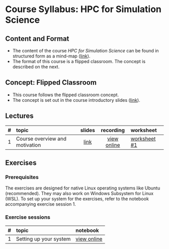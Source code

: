 # Course Syllabus: HPC for Simulation Science

## Content and Format

* The content of the course *HPC for Simulation Science* can be found in structured form as a mind-map ([link](./Lessons/CourseContent.html)).
* The format of this course is a flipped classroom. The concept is described on the next.

## Concept: Flipped Classroom

* This course follows the flipped classroom concept.
* The concept is set out in the course introductory slides ([link](./Lessons/CourseSyllabus.html)).


## Lectures

| # | topic | slides | recording | worksheet |
|--:|:------|:------:|:---------:|:----------|
| 1 | Course overview and motivation | [link](...) | [view online](...) | [worksheet #1](...) |


## Exercises

### Prerequisites

The exercises are designed for native Linux operating systems like Ubuntu (recommended). They may also work on Windows Subsystem for Linux (WSL). To set up your system for the exercises, refer to the notebook accompanying exercise session 1.

### Exercise sessions

| # | topic | notebook |
|--:|:------|:---------|
| 1 | Setting up your system | [view online](...) |
